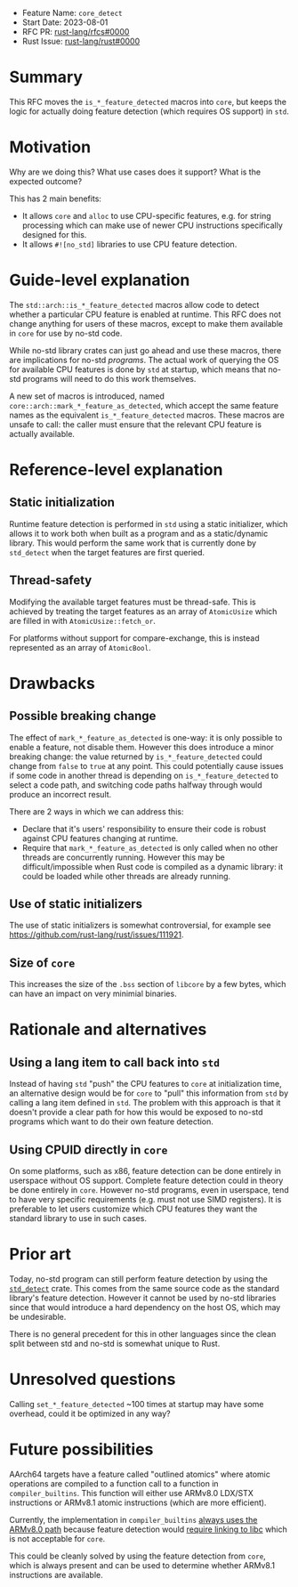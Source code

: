 - Feature Name: `core_detect`
- Start Date: 2023-08-01
- RFC PR: [rust-lang/rfcs#0000](https://github.com/rust-lang/rfcs/pull/0000)
- Rust Issue: [rust-lang/rust#0000](https://github.com/rust-lang/rust/issues/0000)

# Summary
[summary]: #summary

This RFC moves the `is_*_feature_detected` macros into `core`, but keeps the logic for actually doing feature detection (which requires OS support) in `std`.

# Motivation
[motivation]: #motivation

Why are we doing this? What use cases does it support? What is the expected outcome?

This has 2 main benefits:
- It allows `core` and `alloc` to use CPU-specific features, e.g. for string processing which can make use of newer CPU instructions specifically designed for this.
- It allows `#![no_std]` libraries to use CPU feature detection.

# Guide-level explanation
[guide-level-explanation]: #guide-level-explanation

The `std::arch::is_*_feature_detected` macros allow code to detect whether a particular CPU feature is enabled at runtime. This RFC does not change anything for users of these macros, except to make them available in `core` for use by no-std code.

While no-std library crates can just go ahead and use these macros, there are implications for no-std *programs*. The actual work of querying the OS for available CPU features is done by `std` at startup, which means that no-std programs will need to do this work themselves.

A new set of macros is introduced, named `core::arch::mark_*_feature_as_detected`, which accept the same feature names as the equivalent `is_*_feature_detected` macros. These macros are unsafe to call: the caller must ensure that the relevant CPU feature is actually available.

# Reference-level explanation
[reference-level-explanation]: #reference-level-explanation

## Static initialization

Runtime feature detection is performed in `std` using a static initializer, which allows it to work both when built as a program and as a static/dynamic library. This would perform the same work that is currently done by `std_detect` when the target features are first queried.

## Thread-safety

Modifying the available target features must be thread-safe. This is achieved by treating the target features as an array of `AtomicUsize` which are filled in with `AtomicUsize::fetch_or`.

For platforms without support for compare-exchange, this is instead represented as an array of `AtomicBool`.

# Drawbacks
[drawbacks]: #drawbacks

## Possible breaking change

The effect of `mark_*_feature_as_detected` is one-way: it is only possible to enable a feature, not disable them. However this does introduce a minor breaking change: the value returned by `is_*_feature_detected` could change from `false` to `true` at any point. This could potentially cause issues if some code in another thread is depending on `is_*_feature_detected` to select a code path, and switching code paths halfway through would produce an incorrect result.

There are 2 ways in which we can address this:
- Declare that it's users' responsibility to ensure their code is robust against CPU features changing at runtime.
- Require that `mark_*_feature_as_detected` is only called when no other threads are concurrently running. However this may be difficult/impossible when Rust code is compiled as a dynamic library: it could be loaded while other threads are already running.

## Use of static initializers

The use of static initializers is somewhat controversial, for example see https://github.com/rust-lang/rust/issues/111921.

## Size of `core`

This increases the size of the `.bss` section of `libcore` by a few bytes, which can have an impact on very minimial binaries.

# Rationale and alternatives
[rationale-and-alternatives]: #rationale-and-alternatives

## Using a lang item to call back into `std`

Instead of having `std` "push" the CPU features to `core` at initialization time, an alternative design would be for `core` to "pull" this information from `std` by calling a lang item defined in `std`. The problem with this approach is that it doesn't provide a clear path for how this would be exposed to no-std programs which want to do their own feature detection.

## Using CPUID directly in `core`

On some platforms, such as x86, feature detection can be done entirely in userspace without OS support. Complete feature detection could in theory be done entirely in `core`. However no-std programs, even in userspace, tend to have very specific requirements (e.g. must not use SIMD registers). It is preferable to let users customize which CPU features they want the standard library to use in such cases.

# Prior art
[prior-art]: #prior-art

Today, no-std program can still perform feature detection by using the [`std_detect`](https://crates.io/crates/std_detect) crate. This comes from the same source code as the standard library's feature detection. However it cannot be used by no-std libraries since that would introduce a hard dependency on the host OS, which may be undesirable.

There is no general precedent for this in other languages since the clean split between std and no-std is somewhat unique to Rust.

# Unresolved questions
[unresolved-questions]: #unresolved-questions

Calling `set_*_feature_detected` ~100 times at startup may have some overhead, could it be optimized in any way?

# Future possibilities
[future-possibilities]: #future-possibilities

AArch64 targets have a feature called "outlined atomics" where atomic operations are compiled to a function call to a function in `compiler_builtins`. This function will either use ARMv8.0 LDX/STX instructions or ARMv8.1 atomic instructions (which are more efficient).

Currently, the implementation in `compiler_builtins` [always uses the ARMv8.0 path](https://github.com/rust-lang/compiler-builtins/pull/532) because feature detection would [require linking to libc](https://github.com/rust-lang/rust/issues/109064) which is not acceptable for `core`. 

This could be cleanly solved by using the feature detection from `core`, which is always present and can be used to determine whether ARMv8.1 instructions are available.
